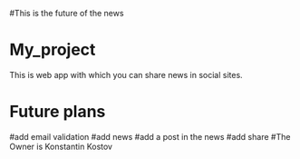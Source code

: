 #This is the future of the  news
# My_project
This is web app with which you can share news in social sites.
# Future plans
#add email validation
#add news 
#add a post in the news
#add share 
#The Owner is Konstantin Kostov
